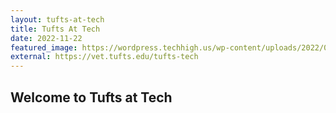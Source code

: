 ```yaml
---
layout: tufts-at-tech
title: Tufts At Tech
date: 2022-11-22
featured_image: https://wordpress.techhigh.us/wp-content/uploads/2022/04/justin-veenema-NH1d0xX6Ldk-unsplash-1-1.jpg
external: https://vet.tufts.edu/tufts-tech
---
```


## Welcome to Tufts at Tech
